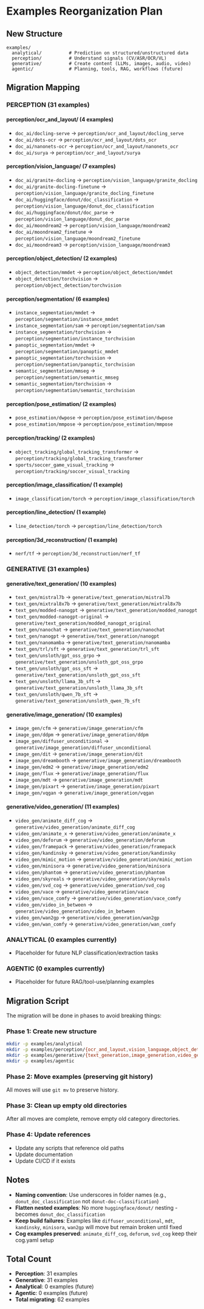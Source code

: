 # Examples Reorganization Plan

## New Structure

```
examples/
  analytical/          # Prediction on structured/unstructured data
  perception/          # Understand signals (CV/ASR/OCR/VL)
  generative/          # Create content (LLMs, images, audio, video)
  agentic/             # Planning, tools, RAG, workflows (future)
```

## Migration Mapping

### PERCEPTION (31 examples)

#### perception/ocr_and_layout/ (4 examples)
- `doc_ai/docling-serve` → `perception/ocr_and_layout/docling_serve`
- `doc_ai/dots-ocr` → `perception/ocr_and_layout/dots_ocr`
- `doc_ai/nanonets-ocr` → `perception/ocr_and_layout/nanonets_ocr`
- `doc_ai/surya` → `perception/ocr_and_layout/surya`

#### perception/vision_language/ (7 examples)
- `doc_ai/granite-docling` → `perception/vision_language/granite_docling`
- `doc_ai/granite-docling-finetune` → `perception/vision_language/granite_docling_finetune`
- `doc_ai/huggingface/donut/doc_classification` → `perception/vision_language/donut_doc_classification`
- `doc_ai/huggingface/donut/doc_parse` → `perception/vision_language/donut_doc_parse`
- `doc_ai/moondream2` → `perception/vision_language/moondream2`
- `doc_ai/moondream2_finetune` → `perception/vision_language/moondream2_finetune`
- `doc_ai/moondream3` → `perception/vision_language/moondream3`

#### perception/object_detection/ (2 examples)
- `object_detection/mmdet` → `perception/object_detection/mmdet`
- `object_detection/torchvision` → `perception/object_detection/torchvision`

#### perception/segmentation/ (6 examples)
- `instance_segmentation/mmdet` → `perception/segmentation/instance_mmdet`
- `instance_segmentation/sam` → `perception/segmentation/sam`
- `instance_segmentation/torchvision` → `perception/segmentation/instance_torchvision`
- `panoptic_segmentation/mmdet` → `perception/segmentation/panoptic_mmdet`
- `panoptic_segmentation/torchvision` → `perception/segmentation/panoptic_torchvision`
- `semantic_segmentation/mmseg` → `perception/segmentation/semantic_mmseg`
- `semantic_segmentation/torchvision` → `perception/segmentation/semantic_torchvision`

#### perception/pose_estimation/ (2 examples)
- `pose_estimation/dwpose` → `perception/pose_estimation/dwpose`
- `pose_estimation/mmpose` → `perception/pose_estimation/mmpose`

#### perception/tracking/ (2 examples)
- `object_tracking/global_tracking_transformer` → `perception/tracking/global_tracking_transformer`
- `sports/soccer_game_visual_tracking` → `perception/tracking/soccer_visual_tracking`

#### perception/image_classification/ (1 example)
- `image_classification/torch` → `perception/image_classification/torch`

#### perception/line_detection/ (1 example)
- `line_detection/torch` → `perception/line_detection/torch`

#### perception/3d_reconstruction/ (1 example)
- `nerf/tf` → `perception/3d_reconstruction/nerf_tf`

### GENERATIVE (31 examples)

#### generative/text_generation/ (10 examples)
- `text_gen/mistral7b` → `generative/text_generation/mistral7b`
- `text_gen/mixtral8x7b` → `generative/text_generation/mixtral8x7b`
- `text_gen/modded-nanogpt` → `generative/text_generation/modded_nanogpt`
- `text_gen/modded-nanogpt-original` → `generative/text_generation/modded_nanogpt_original`
- `text_gen/nanochat` → `generative/text_generation/nanochat`
- `text_gen/nanogpt` → `generative/text_generation/nanogpt`
- `text_gen/nanomamba` → `generative/text_generation/nanomamba`
- `text_gen/trl/sft` → `generative/text_generation/trl_sft`
- `text_gen/unsloth/gpt_oss_grpo` → `generative/text_generation/unsloth_gpt_oss_grpo`
- `text_gen/unsloth/gpt_oss_sft` → `generative/text_generation/unsloth_gpt_oss_sft`
- `text_gen/unsloth/llama_3b_sft` → `generative/text_generation/unsloth_llama_3b_sft`
- `text_gen/unsloth/qwen_7b_sft` → `generative/text_generation/unsloth_qwen_7b_sft`

#### generative/image_generation/ (10 examples)
- `image_gen/cfm` → `generative/image_generation/cfm`
- `image_gen/ddpm` → `generative/image_generation/ddpm`
- `image_gen/diffuser_unconditional` → `generative/image_generation/diffuser_unconditional`
- `image_gen/dit` → `generative/image_generation/dit`
- `image_gen/dreambooth` → `generative/image_generation/dreambooth`
- `image_gen/edm2` → `generative/image_generation/edm2`
- `image_gen/flux` → `generative/image_generation/flux`
- `image_gen/mdt` → `generative/image_generation/mdt`
- `image_gen/pixart` → `generative/image_generation/pixart`
- `image_gen/vqgan` → `generative/image_generation/vqgan`

#### generative/video_generation/ (11 examples)
- `video_gen/animate_diff_cog` → `generative/video_generation/animate_diff_cog`
- `video_gen/animate_x` → `generative/video_generation/animate_x`
- `video_gen/deforum` → `generative/video_generation/deforum`
- `video_gen/framepack` → `generative/video_generation/framepack`
- `video_gen/kandinsky` → `generative/video_generation/kandinsky`
- `video_gen/mimic_motion` → `generative/video_generation/mimic_motion`
- `video_gen/minisora` → `generative/video_generation/minisora`
- `video_gen/phantom` → `generative/video_generation/phantom`
- `video_gen/skyreals` → `generative/video_generation/skyreals`
- `video_gen/svd_cog` → `generative/video_generation/svd_cog`
- `video_gen/vace` → `generative/video_generation/vace`
- `video_gen/vace_comfy` → `generative/video_generation/vace_comfy`
- `video_gen/video_in_between` → `generative/video_generation/video_in_between`
- `video_gen/wan2gp` → `generative/video_generation/wan2gp`
- `video_gen/wan_comfy` → `generative/video_generation/wan_comfy`

### ANALYTICAL (0 examples currently)
- Placeholder for future NLP classification/extraction tasks

### AGENTIC (0 examples currently)
- Placeholder for future RAG/tool-use/planning examples

## Migration Script

The migration will be done in phases to avoid breaking things:

### Phase 1: Create new structure
```bash
mkdir -p examples/analytical
mkdir -p examples/perception/{ocr_and_layout,vision_language,object_detection,segmentation,pose_estimation,tracking,image_classification,line_detection,3d_reconstruction}
mkdir -p examples/generative/{text_generation,image_generation,video_generation}
mkdir -p examples/agentic
```

### Phase 2: Move examples (preserving git history)
All moves will use `git mv` to preserve history.

### Phase 3: Clean up empty old directories
After all moves are complete, remove empty old category directories.

### Phase 4: Update references
- Update any scripts that reference old paths
- Update documentation
- Update CI/CD if it exists

## Notes

- **Naming convention**: Use underscores in folder names (e.g., `donut_doc_classification` not `donut-doc-classification`)
- **Flatten nested examples**: No more `huggingface/donut/` nesting - becomes `donut_doc_classification`
- **Keep build failures**: Examples like `diffuser_unconditional`, `mdt`, `kandinsky`, `minisora`, `wan2gp` will move but remain broken until fixed
- **Cog examples preserved**: `animate_diff_cog`, `deforum`, `svd_cog` keep their cog.yaml setup

## Total Count
- **Perception**: 31 examples
- **Generative**: 31 examples
- **Analytical**: 0 examples (future)
- **Agentic**: 0 examples (future)
- **Total migrating**: 62 examples
